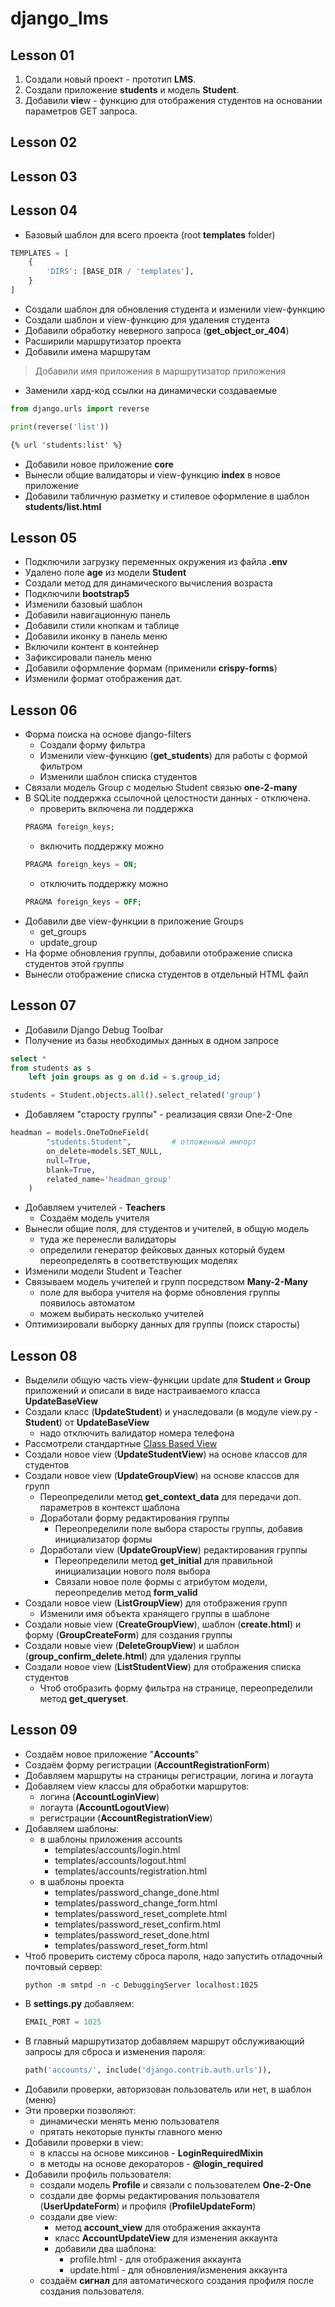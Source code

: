 # django_lms

## Lesson 01
1. Создали новый проект - прототип **LMS**.
2. Создали приложение **students** и модель **Student**.
3. Добавили **vie**w - функцию для отображения студентов на основании параметров GET запроса.

## Lesson 02


## Lesson 03


## Lesson 04
- Базовый шаблон для всего проекта (root **templates** folder)
```python
TEMPLATES = [
    {
        'DIRS': [BASE_DIR / 'templates'],
    }
]
```
- Создали шаблон для обновления студента и изменили view-функцию
- Создали шаблон и view-функцию для удаления студента
- Добавили обработку неверного запроса (**get_object_or_404**)
- Расширили маршрутизатор проекта
- Добавили имена маршрутам
> Добавили имя приложения в маршрутизатор приложения
- Заменили хард-код ссылки на динамически создаваемые
```python
from django.urls import reverse

print(reverse('list'))
```
```html
{% url 'students:list' %}
```
- Добавили новое приложение **core**
- Вынесли общие валидаторы и view-функцию **index** в новое приложение
- Добавили табличную разметку и стилевое оформление в шаблон **students/list.html**

## Lesson 05
- Подключили загрузку переменных окружения из файла **.env**
- Удалено поле **age** из модели **Student**
- Создали метод для динамического вычисления возраста
- Подключили **bootstrap5**
- Изменили базовый шаблон
- Добавили навигационную панель
- Добавили стили кнопкам и таблице
- Добавили иконку в панель меню
- Включили контент в контейнер
- Зафиксировали панель меню
- Добавили оформление формам (применили **crispy-forms**)
- Изменили формат отображения дат.

## Lesson 06
- Форма поиска на основе django-filters
  - Создали форму фильтра
  - Изменили view-функцию (**get_students**) для работы с формой фильтром
  - Изменили шаблон списка студентов
- Связали модель Group с моделью Student связью **one-2-many**
- В SQLite поддержка ссылочной целостности данных - отключена.
  - проверить включена ли поддержка
  ```sql
  PRAGMA foreign_keys;
  ```
  - включить поддержку можно
  ```sql
  PRAGMA foreign_keys = ON;
  ```
  - отключить поддержку можно
  ```sql
  PRAGMA foreign_keys = OFF;
  ```
- Добавили две view-функции в приложение Groups
  - get_groups
  - update_group
- На форме обновления группы, добавили отображение списка студентов этой группы
- Вынесли отображение списка студентов в отдельный HTML файл

## Lesson 07
- Добавили Django Debug Toolbar
- Получение из базы необходимых данных в одном запросе
```sql
select *
from students as s 
    left join groups as g on d.id = s.group_id;
```
```python
students = Student.objects.all().select_related('group')
```
- Добавляем "старосту группы" - реализация связи One-2-One
```python
headman = models.OneToOneField(
        "students.Student",         # отложенный импорт
        on_delete=models.SET_NULL,
        null=True,
        blank=True,
        related_name='headman_group'
    )
```
- Добавляем учителей - **Teachers**
  - Создаём модель учителя
- Вынесли общие поля, для студентов и учителей, в общую модель
  - туда же перенесли валидаторы
  - определили генератор фейковых данных который будем переопределять 
в соответствующих моделях
- Изменили модели Student и Teacher
- Связываем модель учителей и групп посредством **Many-2-Many**
  - поле для выбора учителя на форме обновления группы появилось автоматом
  - можем выбирать несколько учителей
- Оптимизировали выборку данных для группы (поиск старосты)

## Lesson 08
- Выделили общую часть view-функции update для **Student** и **Group** приложений и описали в виде 
настраиваемого класса **UpdateBaseView**
- Создали класс (**UpdateStudent**) и унаследовали (в модуле view.py - **Student**) от **UpdateBaseView**
  - надо отключить валидатор номера телефона
- Рассмотрели стандартные [Class Based View](https://ccbv.co.uk)
- Создали новое view (**UpdateStudentView**) на основе классов для студентов
- Создали новое view (**UpdateGroupView**) на основе классов для групп
  - Переопределили метод **get_context_data** для передачи доп. параметров в контекст шаблона
  - Доработали форму редактирования группы
    - Переопределили поле выбора старосты группы, добавив инициализатор формы
  - Доработали view (**UpdateGroupView**) редактирования группы
    - Переопределили метод **get_initial** для правильной инициализации нового поля выбора
    - Связали новое поле формы с атрибутом модели, переопределив метод **form_valid**
- Создали новое view (**ListGroupView**) для отображения групп
  - Изменили имя объекта хранящего группы в шаблоне
- Создали новые view (**CreateGroupView**), шаблон (**create.html**) и форму (**GroupCreateForm**) для 
создания группы
- Создали новые view (**DeleteGroupView**) и шаблон (**group_confirm_delete.html**) для удаления группы
- Создали новое view (**ListStudentView**) для отображения списка студентов
  - Чтоб отобразить форму фильтра на странице, переопределили метод **get_queryset**.

## Lesson 09
- Создаём новое приложение "**Accounts**"
- Создаём форму регистрации (**AccountRegistrationForm**)
- Добавляем маршруты на страницы регистрации, логина и логаута
- Добавляем view классы для обработки маршрутов:
  - логина (**AccountLoginView**)
  - логаута (**AccountLogoutView**)
  - регистрации (**AccountRegistrationView**)
- Добавляем шаблоны:
  - в шаблоны приложения accounts
    - templates/accounts/login.html
    - templates/accounts/logout.html
    - templates/accounts/registration.html
  - в шаблоны проекта
    - templates/password_change_done.html
    - templates/password_change_form.html
    - templates/password_reset_complete.html
    - templates/password_reset_confirm.html
    - templates/password_reset_done.html
    - templates/password_reset_form.html
- Чтоб проверить систему сброса пароля, надо запустить отладочный почтовый сервер:
  ```shell
  python -m smtpd -n -c DebuggingServer localhost:1025
  ```
- В **settings.py** добавляем:
  ```python
  EMAIL_PORT = 1025
  ```
- В главный маршрутизатор добавляем маршрут обслуживающий запросы для сброса и изменения пароля:
  ```python
  path('accounts/', include('django.contrib.auth.urls')),
  ```
- Добавили проверки, авторизован пользователь или нет, в шаблон (меню)
- Эти проверки позволяют:
  - динамически менять меню пользователя
  - прятать некоторые пункты главного меню
- Добавили проверки в view:
  - в классы на основе миксинов - **LoginRequiredMixin**
  - в методы на основе декораторов - **@login_required**
- Добавили профиль пользователя:
  - создали модель **Profile** и связали с пользователем **One-2-One**
  - создали две формы редактирования пользователя (**UserUpdateForm**) и профиля (**ProfileUpdateForm**)
  - создали две view:
    - метод **account_view** для отображения аккаунта
    - класс **AccountUpdateView** для изменения аккаунта
    - добавили два шаблона:
      - profile.html - для отображения аккаунта
      - update.html - для обновления/изменения аккаунта
  - создаём **сигнал** для автоматического создания профиля после создания пользователя.
